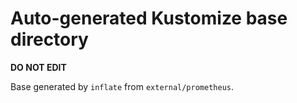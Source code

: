 # Auto-generated Kustomize base directory
**DO NOT EDIT**

Base generated by `inflate` from `external/prometheus`.
